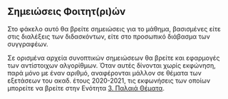 ## Σημειώσεις Φοιτητ(ρι)ών

Στο φάκελο αυτό θα βρείτε σημειώσεις για το μάθημα, βασισμένες είτε στις διαλέξεις των διδασκόντων, είτε στο προσωπικό διάβασμα των συγγραφέων.

Σε ορισμένα αρχεία συνοπτικών σημειώσεων θα βρείτε και εφαρμογές των αντίστοιχων αλγορίθμων. Όταν αυτές δίνονται χωρίς εκφώνηση, παρά μόνο με έναν αριθμό, αναφέρονται μάλλον σε θέματα των εξετάσεων του ακαδ. έτους 2020-2021, τις εκφωνήσεις των οποίων μπορείτε να βρείτε στην Ενότητα [3. Παλαιά Θέματα](https://github.com/DsmlEdemm/1st-Semester/tree/main/Machine%20Learning/3.%20Παλαιά%20Θέματα).
